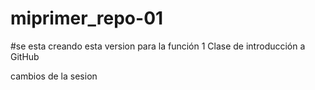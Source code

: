 
# miprimer_repo-01

#se esta creando esta version para la función 1
Clase de introducción a GitHub


cambios  de la sesion
